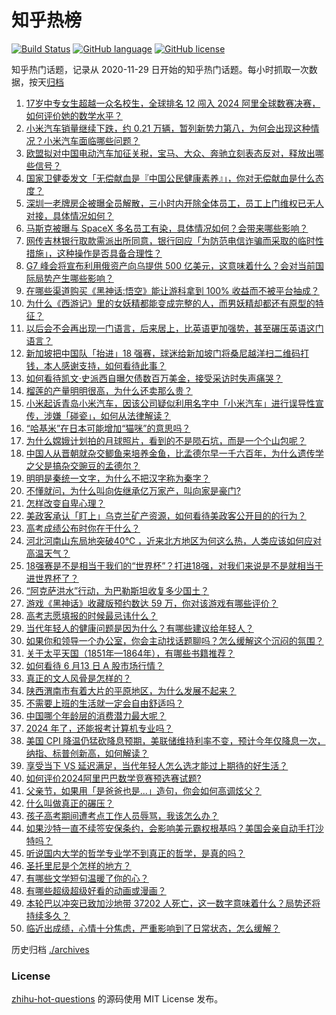 # 知乎热榜
[![Build Status](https://github.com/ToWeLong/zhihu-hot-questions/workflows/CI/badge.svg)](https://github.com/ToWeLong/zhihu-hot-questions/actions)
[![GitHub language](https://img.shields.io/badge/language-golang-orange.svg)](https://golang.org/)
[![GitHub license](https://img.shields.io/github/license/ToWeLong/zhihu-hot-questions)](https://github.com/ToWeLong/zhihu-hot-questions/blob/main/LICENSE)

知乎热门话题，记录从 2020-11-29 日开始的知乎热门话题。每小时抓取一次数据，按天[归档](./archives)

<!-- BEGIN -->

1. [17岁中专女生超越一众名校生，全球排名 12 闯入 2024 阿里全球数赛决赛，如何评价她的数学水平？](https://www.zhihu.com/question/658799326)
1. [小米汽车销量继续下跌，约 0.21 万辆，暂列新势力第八，为何会出现这种情况？小米汽车面临哪些问题？](https://www.zhihu.com/question/658744622)
1. [欧盟拟对中国电动汽车加征关税，宝马、大众、奔驰立刻表态反对，释放出哪些信号？](https://www.zhihu.com/question/658786453)
1. [国家卫健委发文「无偿献血是『中国公民健康素养』」，你对无偿献血是什么态度？](https://www.zhihu.com/question/658787963)
1. [深圳一老牌房企被曝全员解散，三小时内开除全体员工，员工上门维权已无人对接，具体情况如何？](https://www.zhihu.com/question/658791621)
1. [马斯克被曝与 SpaceX 多名员工有染，具体情况如何？会带来哪些影响？](https://www.zhihu.com/question/658747804)
1. [网传吉林银行取款需派出所同意，银行回应「为防范电信诈骗而采取的临时性措施」，这种操作是否具备合理性？](https://www.zhihu.com/question/658785765)
1. [G7 峰会将宣布利用俄资产向乌提供 500 亿美元，这意味着什么？会对当前国际局势产生哪些影响？](https://www.zhihu.com/question/658791501)
1. [在哪些渠道购买《黑神话:悟空》能让游科拿到 100% 收益而不被平台抽成？](https://www.zhihu.com/question/658477919)
1. [为什么《西游记》里的女妖精都能变成完整的人，而男妖精却都还有原型的特征？](https://www.zhihu.com/question/658507245)
1. [以后会不会再出现一门语言，后来居上，比英语更加强势，甚至碾压英语这门语言？](https://www.zhihu.com/question/584899431)
1. [新加坡把中国队「抬进」18 强赛，球迷给新加坡门将桑尼越洋扫二维码打钱，本人感谢支持，如何看待此事？](https://www.zhihu.com/question/658722568)
1. [如何看待凯文·史派西自曝欠债数百万美金，接受采访时失声痛哭？](https://www.zhihu.com/question/658743318)
1. [榴莲的产量明明很高，为什么还卖那么贵？](https://www.zhihu.com/question/589135782)
1. [小米起诉青岛小米汽车，因该公司疑似利用名字中「小米汽车」进行误导性宣传，涉嫌「碰瓷」，如何从法律解读？](https://www.zhihu.com/question/658704775)
1. [“哈基米”在日本可能增加“猫咪”的意思吗？](https://www.zhihu.com/question/658206349)
1. [为什么嫦娥计划拍的月球照片，看到的不是陨石坑，而是一个个山包呢？](https://www.zhihu.com/question/658758034)
1. [中国人从晋朝就杂交鲫鱼来培养金鱼，比孟德尔早一千六百年，为什么遗传学之父是搞杂交豌豆的孟德尔？](https://www.zhihu.com/question/658510842)
1. [明明是秦统一文字，为什么不把汉字称为秦字？](https://www.zhihu.com/question/655554871)
1. [不懂就问，为什么叫向佐继承亿万家产，叫向家是豪门?](https://www.zhihu.com/question/402175804)
1. [怎样改变自卑心理？](https://www.zhihu.com/question/354085258)
1. [美政客承认「盯上」乌克兰矿产资源，如何看待美政客公开目的的行为？](https://www.zhihu.com/question/658706689)
1. [高考成绩公布时你在干什么？](https://www.zhihu.com/question/658005311)
1. [河北河南山东局地突破40℃ ，近来北方地区为何这么热，人类应该如何应对高温天气？](https://www.zhihu.com/question/658699854)
1. [18强赛是不是相当于我们的“世界杯”？打进18强，对我们来说是不是就相当于进世界杯了？](https://www.zhihu.com/question/658729370)
1. [“阿克萨洪水”行动，为巴勒斯坦收复多少国土？](https://www.zhihu.com/question/653349992)
1. [游戏《黑神话》收藏版预约数达 59 万，你对该游戏有哪些评价？](https://www.zhihu.com/question/658609675)
1. [高考志愿填报的时候最忌讳什么？](https://www.zhihu.com/question/658082079)
1. [当代年轻人的健康问题是因为什么？有哪些建议给年轻人？](https://www.zhihu.com/question/658815213)
1. [如果你和领导一个办公室，你会主动找话题聊吗？怎么缓解这个沉闷的氛围？](https://www.zhihu.com/question/657977536)
1. [关于太平天国（1851年—1864年），有哪些书籍推荐？](https://www.zhihu.com/question/657928975)
1. [如何看待 6 月13 日 A 股市场行情？](https://www.zhihu.com/question/658789049)
1. [真正的文人风骨是怎样的？](https://www.zhihu.com/question/560396374)
1. [陕西渭南市有着大片的平原地区，为什么发展不起来？](https://www.zhihu.com/question/440613841)
1. [不需要上班的生活就一定会自由舒适吗？](https://www.zhihu.com/question/657535086)
1. [中国哪个年龄层的消费潜力最大呢？](https://www.zhihu.com/question/658011136)
1. [2024 年了，还能报考计算机专业吗？](https://www.zhihu.com/question/658583821)
1. [美国 CPI 降温仍猛砍降息预期，美联储维持利率不变，预计今年仅降息一次，纳指、标普创新高，如何解读？](https://www.zhihu.com/question/658791639)
1. [享受当下 VS 延迟满足，当代年轻人怎么选才能过上期待的好生活？](https://www.zhihu.com/question/658750970)
1. [如何评价2024阿里巴巴数学竞赛预选赛试题?](https://www.zhihu.com/question/652949289)
1. [父亲节，如果用「是爸爸也是...」造句，你会如何高调炫父？](https://www.zhihu.com/question/658632731)
1. [什么叫做真正的碾压？](https://www.zhihu.com/question/657532077)
1. [孩子高考期间遭考点工作人员辱骂，我该怎么办？](https://www.zhihu.com/question/658460360)
1. [如果沙特一直不续签安保条约，会影响美元霸权根基吗？美国会亲自动手打沙特吗？](https://www.zhihu.com/question/658693399)
1. [听说国内大学的哲学专业学不到真正的哲学，是真的吗？](https://www.zhihu.com/question/507020596)
1. [圣托里尼是个怎样的地方？](https://www.zhihu.com/question/280262473)
1. [有哪些文学短句温暖了你的心？](https://www.zhihu.com/question/658760322)
1. [有哪些超级超级好看的动画或漫画？](https://www.zhihu.com/question/321562809)
1. [本轮巴以冲突已致加沙地带 37202 人死亡，这一数字意味着什么？局势还将持续多久？](https://www.zhihu.com/question/658751859)
1. [临近出成绩，心情十分焦虑，严重影响到了日常状态，怎么缓解？](https://www.zhihu.com/question/658169318)

<!-- END -->

历史归档 [./archives](./archives)


### License
[zhihu-hot-questions](https://github.com/towelong/zhihu-hot-questions) 的源码使用 MIT License 发布。